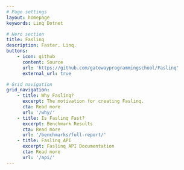 ```yaml
---
# Page settings
layout: homepage
keywords: Linq Dotnet

# Hero section
title: Faslinq
description: Faster. Linq.
buttons:
    - icon: github
      content: Source
      url: 'https://github.com/gatewayprogrammingschool/Faslinq'
      external_url: true

# Grid navigation
grid_navigation:
    - title: Why Faslinq?
      excerpt: The motivation for creating Faslinq.
      cta: Read more
      url: '/why/'
    - title: Is Faslinq Fast?
      excerpt: Benchmark Results
      cta: Read more
      url: '/benchmarks/full-report/'
    - title: Faslinq API
      excerpt: Faslinq API Documentation
      cta: Read more
      url: '/api/'
---
```

